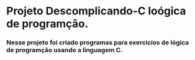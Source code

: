 # Projeto Descomplicando-C loógica de programção.

### Nesse projeto foi criado programas para exercicíos de lógica de programção usando a linguagem C.